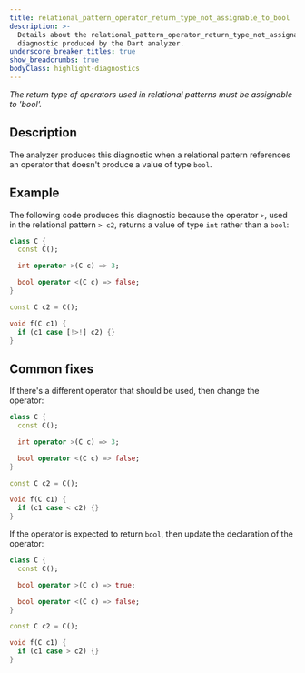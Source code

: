 ```yaml
---
title: relational_pattern_operator_return_type_not_assignable_to_bool
description: >-
  Details about the relational_pattern_operator_return_type_not_assignable_to_bool
  diagnostic produced by the Dart analyzer.
underscore_breaker_titles: true
show_breadcrumbs: true
bodyClass: highlight-diagnostics
---
```


_The return type of operators used in relational patterns must be assignable to 'bool'._

## Description

The analyzer produces this diagnostic when a relational pattern references
an operator that doesn't produce a value of type `bool`.

## Example

The following code produces this diagnostic because the operator `>`, used
in the relational pattern `> c2`, returns a value of type `int` rather
than a `bool`:

```dart
class C {
  const C();

  int operator >(C c) => 3;

  bool operator <(C c) => false;
}

const C c2 = C();

void f(C c1) {
  if (c1 case [!>!] c2) {}
}
```

## Common fixes

If there's a different operator that should be used, then change the
operator:

```dart
class C {
  const C();

  int operator >(C c) => 3;

  bool operator <(C c) => false;
}

const C c2 = C();

void f(C c1) {
  if (c1 case < c2) {}
}
```

If the operator is expected to return `bool`, then update the declaration
of the operator:

```dart
class C {
  const C();

  bool operator >(C c) => true;

  bool operator <(C c) => false;
}

const C c2 = C();

void f(C c1) {
  if (c1 case > c2) {}
}
```
